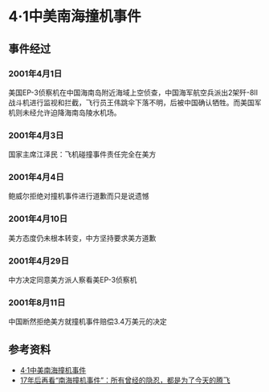 # 4·1中美南海撞机事件

## 事件经过
### 2001年4月1日
美国EP-3侦察机在中国海南岛附近海域上空侦查，中国海军航空兵派出2架歼-8II战斗机进行监视和拦截，飞行员王伟跳伞下落不明，后被中国确认牺牲。而美国军机则未经允许迫降海南岛陵水机场。

### 2001年4月3日
国家主席江泽民：飞机碰撞事件责任完全在美方

### 2001年4月4日
鲍威尔拒绝对撞机事件进行道歉而只是说遗憾

### 2001年4月10日
美方态度仍未根本转变，中方坚持要求美方道歉

### 2001年4月29日
中方决定同意美方派人察看美EP-3侦察机

### 2001年8月11日
中国断然拒绝美方就撞机事件赔偿3.4万美元的决定

## 参考资料
- [4·1中美南海撞机事件](https://baike.baidu.com/item/4%C2%B71%E4%B8%AD%E7%BE%8E%E5%8D%97%E6%B5%B7%E6%92%9E%E6%9C%BA%E4%BA%8B%E4%BB%B6/9658219?fromtitle=%E4%B8%AD%E7%BE%8E%E5%8D%97%E6%B5%B7%E6%92%9E%E6%9C%BA%E4%BA%8B%E4%BB%B6&fromid=13866496&fr=aladdin)
- [17年后再看“南海撞机事件”：所有曾经的隐忍，都是为了今天的腾飞](https://www.sohu.com/a/227231085_100058701)
